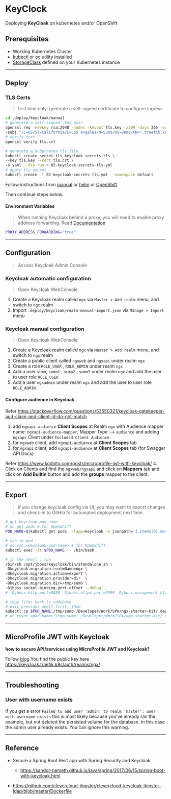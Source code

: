 # KeyClock

Deploying **KeyCloak** on kubernetes and/or OpenShift

## Prerequisites

- Working Kubernetes Cluster
- [kubectl](https://kubernetes.io/docs/tasks/tools/install-kubectl/) or [oc](https://docs.openshift.com/container-platform/3.11/cli_reference/get_started_cli.html) utility installed
- [StorageClass](https://kubernetes.io/docs/concepts/storage/storage-classes/) defined on your Kubernetes instance

---

## Deploy

### TLS Certs
> first time only: generate a self-signed certificate to configure Ingress 

```bash
cd .deploy/keycloak/manual
# generate a self-signed  key pair
openssl req -newkey rsa:2048 -nodes -keyout tls.key -x509 -days 365 -out tls.crt \
-subj "/C=US/ST=California/L=Los Angeles/O=Sumo/OU=Demo/CN=*.traefik.k8s/emailAddress=webmaster@traefik.k8s"
# verify cert
openssl verify tls.crt
```

```bash
# generate a kubernetes tls file
kubectl create secret tls keycloak-secrets-tls \
--key tls.key --cert tls.crt \
-o yaml --dry-run > 02-keycloak-secrets-tls.yml
# apply tls secret
kubectl create -f 02-keycloak-secrets-tls.yml --namespace default
```

Follow instructions from [manual](./manual) or [helm](./helm) or [OpenShift](./openshift)

Then continue steps below. 
 

#### Environment Variables

> When running Keycloak behind a proxy, you will need to enable proxy address forwarding.
> Read [Documentation](https://www.keycloak.org/docs/latest/server_installation/#_setting-up-a-load-balancer-or-proxy)

```bash
PROXY_ADDRESS_FORWARDING="true"
```

---

## Configuration

> Access Keycloak Admin Console
 
### Keycloak automatic configuration

> Open Keycloak WebConsole

1. Create a Keycloak realm called `ngx` via `Master > Add realm` menu, and switch to `ngx` realm
2. Import `.deploy/keycloak/realm-manual-import.json` via `Manage > Import` menu

### Keycloak manual configuration

> Open Keycloak WebConsole

1. Create a Keycloak realm called `ngx` via `Master > Add realm` menu, and switch to `ngx` realm
2. Create a public client called `ngxweb` and `ngxapi` under realm `ngx`
3. Create a role `ROLE_USER` , `ROLE_ADMIN` under realm `ngx`
4. Add a user `sumo`, `sumo1` , `sumo2` , `sumo3` under realm `ngx` and add the user to user role `ROLE_USER`
5. Add a user `ngxadmin` under realm `ngx` and add the user to user role `ROLE_ADMIN`

#### Configure audience in Keycloak

Refer https://stackoverflow.com/questions/53550321/keycloak-gatekeeper-aud-claim-and-client-id-do-not-match

1. add `ngxapi-audience` **Client Scopes** at Realm `ngx` with Audience mapper name: `ngxapi-audience-mapper`, Mapper Type --> `audience` and adding `ngxapi` Client under `Included Client Audience`.
2. for `ngxweb` client, add `ngxapi-audience` at **Client Scopes** tab
3. for `ngxapi` client, add `ngxapi-audience` at **Client Scopes** tab (for Swagger API Docs)

Refer https://www.kodnito.com/posts/microprofile-jwt-with-keycloak/
4. Click on Clients and find the `ngxweb/ngxapi` and click on **Mappers** tab and click on **Add Builtin** button and add the **groups** mapper to the client. 

---

## Export

> if you change keycloak config via UI,
> you may want to export changes and check-in to GitHib for automated deployment next time.

```bash
# get keycloak pod name
# oc get pods # for OpenShift
POD_NAME=$(kubectl get pods  -lapp=keycloak -o jsonpath='{.items[0].metadata.name}')

# ssh to pod
# oc rsh <keycloak-pod-name> # for OpenShift
kubectl exec -it $POD_NAME -- /bin/bash

# in the shell , run
/bin/sh /opt/jboss/keycloak/bin/standalone.sh \
-Dkeycloak.migration.realmName=ngx \
-Dkeycloak.migration.action=export \
-Dkeycloak.migration.provider=dir  \
-Dkeycloak.migration.dir=/tmp/sumo \
-Djboss.socket.binding.port-offset --debug
# -Djboss.http.port=8888 -Djboss.https.port=9999 -Djboss.management.http.port=7777

# copy files back to codebase
# exit previous shell first, then
kubectl cp $POD_NAME:/tmp/sumo /Developer/Work/SPA/ngx-starter-kit/.deploy/keycloak/realm-import
# oc rsync <pod-name>:/tmp/sumo  /Developer/Work/SPA/ngx-starter-kit/.deploy/keycloak # for OpenShift
```

---
## MicroProfile JWT with Keycloak

**how to secure API/services using MicroProfile JWT and Keycloak?**

Follow [blog](https://kodnito.com/posts/microprofile-jwt-with-keycloak/)
You find the public key here https://keycloak.traefik.k8s/auth/realms/ngx/

---


## Troubleshooting

### User with username exists

If you get a error `Failed to add user 'admin' to realm 'master': user with username exists` this is most likely because
you've already ran the example, but not deleted the persisted volume for the database. In this case the admin user already
exists. You can ignore this warning.

---

## Reference

- Secure a Spring Boot Rest app with Spring Security and Keycloak

  - https://sandor-nemeth.github.io/java/spring/2017/06/15/spring-boot-with-keycloak.html

- https://github.com/clevercloud-jhipster/clevercloud-keycloak-jhipster-ldap/blob/master/Dockerfile
